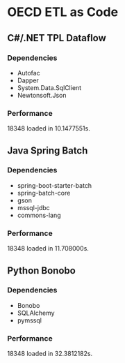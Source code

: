 # OECD ETL as Code

## C#/.NET TPL Dataflow
### Dependencies
* Autofac
* Dapper
* System.Data.SqlClient
* Newtonsoft.Json
### Performance
18348 loaded in 10.1477551s.

## Java Spring Batch
### Dependencies
* spring-boot-starter-batch
* spring-batch-core
* gson
* mssql-jdbc
* commons-lang
### Performance
18348 loaded in 11.708000s.

## Python Bonobo
### Dependencies
* Bonobo
* SQLAlchemy
* pymssql
### Performance
18348 loaded in 32.3812182s.
